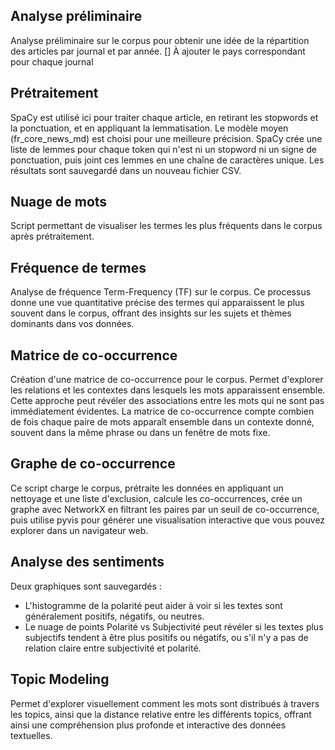 ## Analyse préliminaire

Analyse préliminaire sur le corpus pour obtenir une idée de la répartition des articles par journal et par année.
[] À ajouter le pays correspondant pour chaque journal

## Prétraitement

SpaCy est utilisé ici pour traiter chaque article, en retirant les stopwords et la ponctuation, et en appliquant la lemmatisation. Le modèle moyen (fr_core_news_md) est choisi pour une meilleure précision. SpaCy crée une liste de lemmes pour chaque token qui n'est ni un stopword ni un signe de ponctuation, puis joint ces lemmes en une chaîne de caractères unique. Les résultats sont sauvegardé dans un nouveau fichier CSV.

## Nuage de mots

Script permettant de visualiser les termes les plus fréquents dans le corpus après prétraitement.

## Fréquence de termes

Analyse de fréquence Term-Frequency (TF) sur le corpus. Ce processus donne une vue quantitative précise des termes qui apparaissent le plus souvent dans le corpus, offrant des insights sur les sujets et thèmes dominants dans vos données.

## Matrice de co-occurrence

Création d'une matrice de co-occurrence pour le corpus. Permet d'explorer les relations et les contextes dans lesquels les mots apparaissent ensemble. Cette approche peut révéler des associations entre les mots qui ne sont pas immédiatement évidentes. La matrice de co-occurrence compte combien de fois chaque paire de mots apparaît ensemble dans un contexte donné, souvent dans la même phrase ou dans un fenêtre de mots fixe.

## Graphe de co-occurrence

Ce script charge le corpus, prétraite les données en appliquant un nettoyage et une liste d'exclusion, calcule les co-occurrences, crée un graphe avec NetworkX en filtrant les paires par un seuil de co-occurrence, puis utilise pyvis pour générer une visualisation interactive que vous pouvez explorer dans un navigateur web.

## Analyse des sentiments

Deux graphiques sont sauvegardés :
- L'histogramme de la polarité peut aider à voir si les textes sont généralement positifs, négatifs, ou neutres.
- Le nuage de points Polarité vs Subjectivité peut révéler si les textes plus subjectifs tendent à être plus positifs ou négatifs, ou s'il n'y a pas de relation claire entre subjectivité et polarité.

## Topic Modeling

Permet d'explorer visuellement comment les mots sont distribués à travers les topics, ainsi que la distance relative entre les différents topics, offrant ainsi une compréhension plus profonde et interactive des données textuelles.
